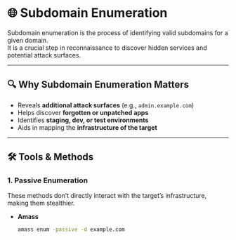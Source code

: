 # 🌐 Subdomain Enumeration

Subdomain enumeration is the process of identifying valid subdomains for a given domain.  
It is a crucial step in reconnaissance to discover hidden services and potential attack surfaces.

---

## 🔍 Why Subdomain Enumeration Matters
- Reveals **additional attack surfaces** (e.g., `admin.example.com`)
- Helps discover **forgotten or unpatched apps**
- Identifies **staging, dev, or test environments**
- Aids in mapping the **infrastructure of the target**

---

## 🛠 Tools & Methods

### **1. Passive Enumeration**
These methods don’t directly interact with the target’s infrastructure, making them stealthier.

- **Amass**  
  ```bash
  amass enum -passive -d example.com
